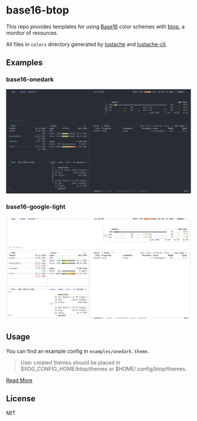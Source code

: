 # base16-btop

<!-- markdownlint-disable MD013 -->

This repo provides templates for using [Base16](https://github.com/tinted-theming/home) color schemes with [btop](https://github.com/aristocratos/btop), a monitor of resources.

All files in `colors` directory generated by [lustache](https://luarocks.org/modules/olivine-labs/lustache) and [lustache-cli](https://github.com/djmattyg007/lustache-cli).

## Examples

### base16-onedark

![Example nwg-dock with base16-onedark colorscheme](./examples/img/onedark.png)

### base16-google-light

![Example nwg-dock with base16-google-light colorscheme](./examples/img/google-light.png)

## Usage

You can find an example config in `examples/onedark.theme`.

> User created themes should be placed in $XDG_CONFIG_HOME/btop/themes or $HOME/.config/btop/themes.

[Read More](https://github.com/aristocratos/btop?tab=readme-ov-file#themes)

## License

MIT
